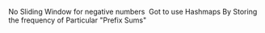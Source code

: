 No Sliding Window for negative numbers
​
Got to use Hashmaps
By Storing the frequency of Particular "Prefix Sums"
